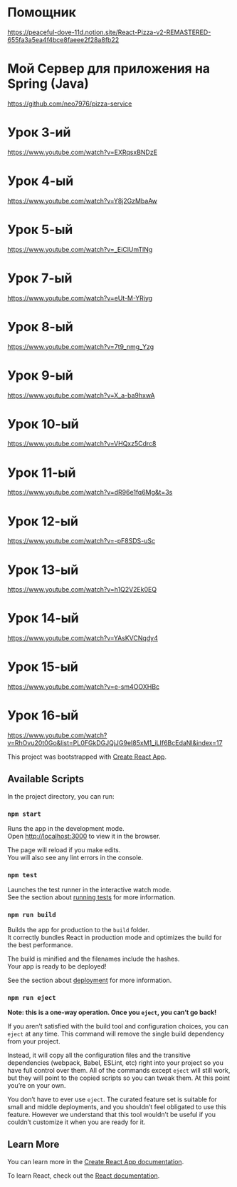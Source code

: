 # Помощник
https://peaceful-dove-11d.notion.site/React-Pizza-v2-REMASTERED-655fa3a5ea4f4bce8faeee2f28a8fb22

# Мой Сервер для приложения на Spring (Java)
https://github.com/neo7976/pizza-service

# Урок 3-ий
https://www.youtube.com/watch?v=EXRqsxBNDzE

# Урок 4-ый
https://www.youtube.com/watch?v=Y8j2GzMbaAw

# Урок 5-ый
https://www.youtube.com/watch?v=_EiClUmTlNg

# Урок 7-ый
https://www.youtube.com/watch?v=eUt-M-YRjyg

# Урок 8-ый
https://www.youtube.com/watch?v=7t9_nmg_Yzg

# Урок 9-ый
https://www.youtube.com/watch?v=X_a-ba9hxwA

# Урок 10-ый
https://www.youtube.com/watch?v=VHQxz5Cdrc8

# Урок 11-ый
https://www.youtube.com/watch?v=dR96e1fq6Mg&t=3s

# Урок 12-ый
https://www.youtube.com/watch?v=-pF8SDS-uSc

# Урок 13-ый
https://www.youtube.com/watch?v=h1Q2V2Ek0EQ

# Урок 14-ый
https://www.youtube.com/watch?v=YAsKVCNqdy4

# Урок 15-ый
https://www.youtube.com/watch?v=e-sm4OOXHBc

# Урок 16-ый
https://www.youtube.com/watch?v=RhOvu20t0Go&list=PL0FGkDGJQjJG9eI85xM1_iLIf6BcEdaNl&index=17

This project was bootstrapped with [Create React App](https://github.com/facebook/create-react-app).

## Available Scripts

In the project directory, you can run:

### `npm start`

Runs the app in the development mode.\
Open [http://localhost:3000](http://localhost:3000) to view it in the browser.

The page will reload if you make edits.\
You will also see any lint errors in the console.

### `npm test`

Launches the test runner in the interactive watch mode.\
See the section about [running tests](https://facebook.github.io/create-react-app/docs/running-tests) for more information.

### `npm run build`

Builds the app for production to the `build` folder.\
It correctly bundles React in production mode and optimizes the build for the best performance.

The build is minified and the filenames include the hashes.\
Your app is ready to be deployed!

See the section about [deployment](https://facebook.github.io/create-react-app/docs/deployment) for more information.

### `npm run eject`

**Note: this is a one-way operation. Once you `eject`, you can’t go back!**

If you aren’t satisfied with the build tool and configuration choices, you can `eject` at any time. This command will remove the single build dependency from your project.

Instead, it will copy all the configuration files and the transitive dependencies (webpack, Babel, ESLint, etc) right into your project so you have full control over them. All of the commands except `eject` will still work, but they will point to the copied scripts so you can tweak them. At this point you’re on your own.

You don’t have to ever use `eject`. The curated feature set is suitable for small and middle deployments, and you shouldn’t feel obligated to use this feature. However we understand that this tool wouldn’t be useful if you couldn’t customize it when you are ready for it.

## Learn More

You can learn more in the [Create React App documentation](https://facebook.github.io/create-react-app/docs/getting-started).

To learn React, check out the [React documentation](https://reactjs.org/).
